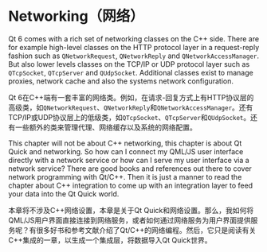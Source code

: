 # Networking（网络）

Qt 6 comes with a rich set of networking classes on the C++ side. There are for example high-level classes on the HTTP protocol layer in a request-reply fashion such as `QNetworkRequest`, `QNetworkReply` and `QNetworkAccessManager`. But also lower levels classes on the TCP/IP or UDP protocol layer such as `QTcpSocket`, `QTcpServer` and `QUdpSocket`. Additional classes exist to manage proxies, network cache and also the systems network configuration.

Qt 6在C++端有一套丰富的网络类。例如，在请求-回复方式上有HTTP协议层的高级类，如`QNetworkRequest`、`QNetworkReply`和`QNetworkAccessManager`。还有TCP/IP或UDP协议层上的低级类，如`QTcpSocket`、`QTcpServer`和`QUdpSocket`。还有一些额外的类来管理代理、网络缓存以及系统的网络配置。


This chapter will not be about C++ networking, this chapter is about Qt Quick and networking. So how can I connect my QML/JS user interface directly with a network service or how can I serve my user interface via a network service? There are good books and references out there to cover network programming with Qt/C++. Then it is just a manner to read the chapter about C++ integration to come up with an integration layer to feed your data into the Qt Quick world.

本章将不涉及C++网络设置，本章是关于Qt Quick和网络设置。那么，我如何将QML/JS用户界面直接连接到网络服务，或者如何通过网络服务为用户界面提供服务呢？有很多好书和参考文献介绍了Qt/C++的网络编程。然后，它只是阅读有关C++集成的一章，以生成一个集成层，将数据导入Qt Quick世界。

